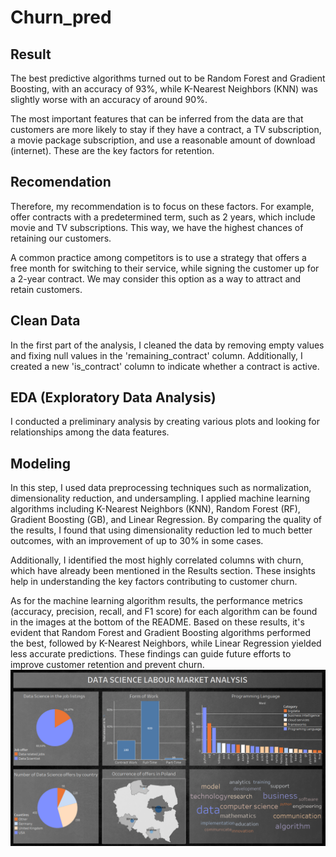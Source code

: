 # Churn_pred

## Result
The best predictive algorithms turned out to be Random Forest and Gradient Boosting, with an accuracy of 93%, while K-Nearest Neighbors (KNN) was slightly worse with an accuracy of around 90%.

The most important features that can be inferred from the data are that customers are more likely to stay if they have a contract, a TV subscription, a movie package subscription, and use a reasonable amount of download (internet). These are the key factors for retention. 
## Recomendation
Therefore, my recommendation is to focus on these factors. For example, offer contracts with a predetermined term, such as 2 years, which include movie and TV subscriptions. This way, we have the highest chances of retaining our customers.

A common practice among competitors is to use a strategy that offers a free month for switching to their service, while signing the customer up for a 2-year contract. We may consider this option as a way to attract and retain customers.

## Clean Data
In the first part of the analysis, I cleaned the data by removing empty values and fixing null values in the 'remaining_contract' column. Additionally, I created a new 'is_contract' column to indicate whether a contract is active.
## EDA (Exploratory Data Analysis)
I conducted a preliminary analysis by creating various plots and looking for relationships among the data features.
## Modeling
In this step, I used data preprocessing techniques such as normalization, dimensionality reduction, and undersampling. I applied machine learning algorithms including K-Nearest Neighbors (KNN), Random Forest (RF), Gradient Boosting (GB), and Linear Regression. By comparing the quality of the results, I found that using dimensionality reduction led to much better outcomes, with an improvement of up to 30% in some cases.

Additionally, I identified the most highly correlated columns with churn, which have already been mentioned in the Results section. These insights help in understanding the key factors contributing to customer churn.

As for the machine learning algorithm results, the performance metrics (accuracy, precision, recall, and F1 score) for each algorithm can be found in the images at the bottom of the README. Based on these results, it's evident that Random Forest and Gradient Boosting algorithms performed the best, followed by K-Nearest Neighbors, while Linear Regression yielded less accurate predictions. These findings can guide future efforts to improve customer retention and prevent churn.
![Tableau result](https://github.com/Jkfre247/job-offert-analysis/blob/main/Final%20result.png)
